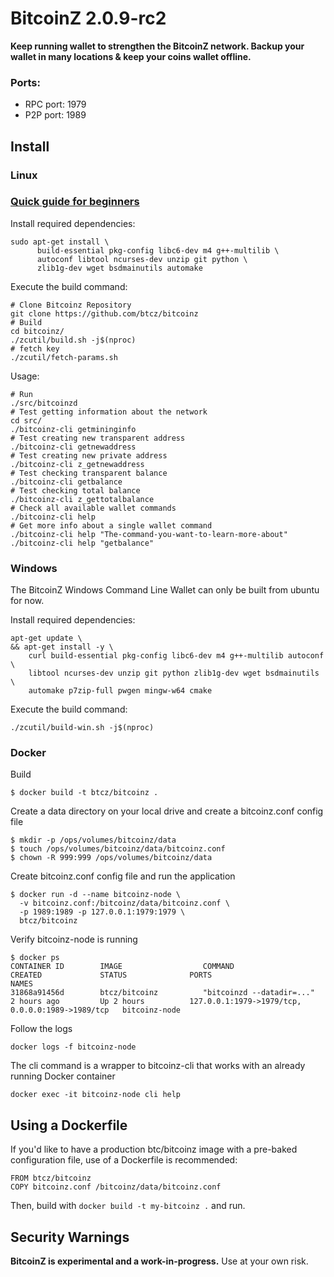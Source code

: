 # BitcoinZ 2.0.9-rc2
**Keep running wallet to strengthen the BitcoinZ network. Backup your wallet in many locations & keep your coins wallet offline.**

### Ports:
- RPC port: 1979
- P2P port: 1989

Install
-----------------
### Linux

### [Quick guide for beginners](https://github.com/btcz/bitcoinz/wiki/Quick-guide-for-beginners)

Install required dependencies:
```{r, engine='bash'}
sudo apt-get install \
      build-essential pkg-config libc6-dev m4 g++-multilib \
      autoconf libtool ncurses-dev unzip git python \
      zlib1g-dev wget bsdmainutils automake
```

Execute the build command:
```{r, engine='bash'}
# Clone Bitcoinz Repository
git clone https://github.com/btcz/bitcoinz
# Build
cd bitcoinz/
./zcutil/build.sh -j$(nproc)
# fetch key
./zcutil/fetch-params.sh
```

Usage:
```{r, engine='bash'}
# Run
./src/bitcoinzd
# Test getting information about the network
cd src/
./bitcoinz-cli getmininginfo
# Test creating new transparent address
./bitcoinz-cli getnewaddress
# Test creating new private address
./bitcoinz-cli z_getnewaddress
# Test checking transparent balance
./bitcoinz-cli getbalance
# Test checking total balance
./bitcoinz-cli z_gettotalbalance
# Check all available wallet commands
./bitcoinz-cli help
# Get more info about a single wallet command
./bitcoinz-cli help "The-command-you-want-to-learn-more-about"
./bitcoinz-cli help "getbalance"
```

### Windows
The BitcoinZ Windows Command Line Wallet can only be built from ubuntu for now.

Install required dependencies:
```
apt-get update \
&& apt-get install -y \
    curl build-essential pkg-config libc6-dev m4 g++-multilib autoconf \
    libtool ncurses-dev unzip git python zlib1g-dev wget bsdmainutils \
    automake p7zip-full pwgen mingw-w64 cmake
```

Execute the build command:
```
./zcutil/build-win.sh -j$(nproc)
```

### Docker

Build
```
$ docker build -t btcz/bitcoinz .
```

Create a data directory on your local drive and create a bitcoinz.conf config file
```
$ mkdir -p /ops/volumes/bitcoinz/data
$ touch /ops/volumes/bitcoinz/data/bitcoinz.conf
$ chown -R 999:999 /ops/volumes/bitcoinz/data
```

Create bitcoinz.conf config file and run the application
```
$ docker run -d --name bitcoinz-node \
  -v bitcoinz.conf:/bitcoinz/data/bitcoinz.conf \
  -p 1989:1989 -p 127.0.0.1:1979:1979 \
  btcz/bitcoinz
```

Verify bitcoinz-node is running
```
$ docker ps
CONTAINER ID        IMAGE                  COMMAND                     CREATED             STATUS              PORTS                                              NAMES
31868a91456d        btcz/bitcoinz          "bitcoinzd --datadir=..."   2 hours ago         Up 2 hours          127.0.0.1:1979->1979/tcp, 0.0.0.0:1989->1989/tcp   bitcoinz-node
```

Follow the logs
```
docker logs -f bitcoinz-node
```

The cli command is a wrapper to bitcoinz-cli that works with an already running Docker container
```
docker exec -it bitcoinz-node cli help
```

## Using a Dockerfile
If you'd like to have a production btc/bitcoinz image with a pre-baked configuration
file, use of a Dockerfile is recommended:

```
FROM btcz/bitcoinz
COPY bitcoinz.conf /bitcoinz/data/bitcoinz.conf
```

Then, build with `docker build -t my-bitcoinz .` and run.

Security Warnings
-----------------

**BitcoinZ is experimental and a work-in-progress.** Use at your own risk.
